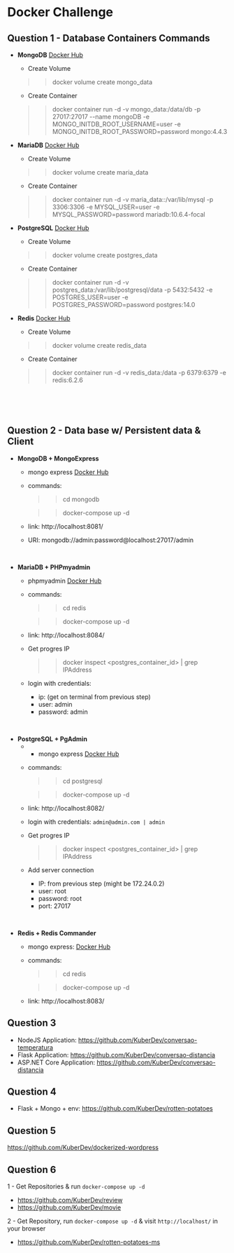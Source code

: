 # Docker Challenge

## Question 1 - Database Containers Commands

- **MongoDB** [Docker Hub](https://hub.docker.com/_/mongo)
	- Create Volume
	>> docker volume create mongo_data
	- Create Container
	>> docker container run -d -v mongo_data:/data/db -p 27017:27017 --name mongoDB -e MONGO_INITDB_ROOT_USERNAME=user -e MONGO_INITDB_ROOT_PASSWORD=password mongo:4.4.3


- **MariaDB** [Docker Hub](https://hub.docker.com/_/mariadb)
	- Create Volume
	>> docker volume create maria_data
	- Create Container
    >> docker container run -d -v maria_data::/var/lib/mysql -p 3306:3306 -e MYSQL_USER=user -e MYSQL_PASSWORD=password mariadb:10.6.4-focal

- **PostgreSQL** [Docker Hub](https://hub.docker.com/_/postgres)
	- Create Volume
	>> docker volume create postgres_data
	- Create Container
    >> docker container run -d -v postgres_data:/var/lib/postgresql/data -p 5432:5432 -e POSTGRES_USER=user -e POSTGRES_PASSWORD=password postgres:14.0


- **Redis** [Docker Hub](https://hub.docker.com/_/redis)
	- Create Volume
	>> docker volume create redis_data
	- Create Container
    >> docker container run -d -v redis_data:/data -p 6379:6379 -e redis:6.2.6


<br>
<br>
<br>

## Question 2 - Data base w/ Persistent data & Client
- **MongoDB + MongoExpress**

    - mongo express [Docker Hub](https://hub.docker.com/_/mongo-express)

    - commands:
        >> cd mongodb

        >> docker-compose up -d

    - link: http://localhost:8081/
    - URI: mongodb://admin:password@localhost:27017/admin


<br>

- **MariaDB + PHPmyadmin**
    - phpmyadmin [Docker Hub](https://hub.docker.com/r/phpmyadmin/phpmyadmin/)

    - commands:
        >> cd redis

        >> docker-compose up -d

    - link: http://localhost:8084/

    - Get progres IP
        >> docker inspect <postgres_container_id> | grep IPAddress
    - login with credentials:
        - ip: (get on terminal from previous step)
        - user: admin
        - password: admin


<br>

- **PostgreSQL + PgAdmin**
    - - mongo express [Docker Hub](https://hub.docker.com/_/mongo-express)

    - commands:
        >> cd postgresql

        >> docker-compose up -d

    - link: http://localhost:8082/
    - login with credentials: `admin@admin.com | admin`
    - Get progres IP
        >> docker inspect <postgres_container_id> | grep IPAddress
    - Add server connection
        - IP: from previous step  (might be 172.24.0.2)
        - user: root
        - password: root
        - port: 27017


<br>

- **Redis + Redis Commander**
    - mongo express: [Docker Hub](https://hub.docker.com/_/mongo-express)

    - commands:
        >> cd redis

        >> docker-compose up -d

    - link: http://localhost:8083/



## Question 3

- NodeJS Application: https://github.com/KuberDev/conversao-temperatura
- Flask Application: https://github.com/KuberDev/conversao-distancia
- ASP.NET Core Application: https://github.com/KuberDev/conversao-distancia

## Question 4
- Flask + Mongo + env: https://github.com/KuberDev/rotten-potatoes

## Question 5
https://github.com/KuberDev/dockerized-wordpress


## Question 6
1 - Get Repositories & run `docker-compose up -d`
 - https://github.com/KuberDev/review
 - https://github.com/KuberDev/movie

2 - Get Repository, run `docker-compose up -d` & visit `http://localhost/` in your browser
 - https://github.com/KuberDev/rotten-potatoes-ms
